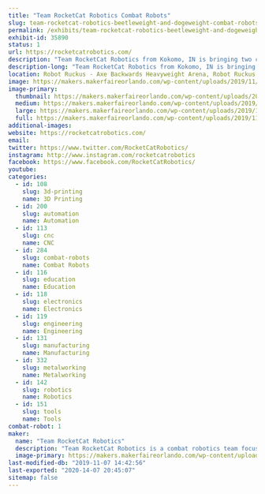 ```yaml
---
title: "Team RocketCat Robotics Combat Robots"
slug: team-rocketcat-robotics-beetleweight-and-dogeweight-combat-robots
permalink: /exhibits/team-rocketcat-robotics-beetleweight-and-dogeweight-combat-robots/
exhibit-id: 35890
status: 1
url: https://rocketcatrobotics.com/
description: "Team RocketCat Robotics from Kokomo, IN is bringing two combat robots to the Robot Ruckus! Each of these robots are brand new designs, and will be making their debut at Robot Ruckus 2019. "
description-long: "Team RocketCat Robotics from Kokomo, IN is bringing two combat robots to the Robot Ruckus! Each of these robots are brand new designs, and will be making their debut at Robot Ruckus 2019. We are bringing both a 3 pound Beetleweight robot, and a 30 pound Sportsman robot. Team RocketCat has over 40 years of competition robotics experience, and is excited to learn from the best of the best in Orlando!"
location: Robot Ruckus - Axe Backwards Heavyweight Arena, Robot Ruckus - Small Arena
image: https://makers.makerfaireorlando.com/wp-content/uploads/2019/11/IMG_5325-1024x768.jpeg
image-primary:
  thumbnail: https://makers.makerfaireorlando.com/wp-content/uploads/2019/11/IMG_5325-150x150.jpeg
  medium: https://makers.makerfaireorlando.com/wp-content/uploads/2019/11/IMG_5325-300x225.jpeg
  large: https://makers.makerfaireorlando.com/wp-content/uploads/2019/11/IMG_5325-1024x768.jpeg
  full: https://makers.makerfaireorlando.com/wp-content/uploads/2019/11/IMG_5325.jpeg
additional-images:
website: https://rocketcatrobotics.com/
email: 
twitter: https://www.twitter.com/RocketCatRobotics/
instagram: http://www.instagram.com/rocketcatrobotics
facebook: https://www.facebook.com/RocketCatRobotics/
youtube: 
categories:
  - id: 108
    slug: 3d-printing
    name: 3D Printing
  - id: 200
    slug: automation
    name: Automation
  - id: 113
    slug: cnc
    name: CNC
  - id: 284
    slug: combat-robots
    name: Combat Robots
  - id: 116
    slug: education
    name: Education
  - id: 118
    slug: electronics
    name: Electronics
  - id: 119
    slug: engineering
    name: Engineering
  - id: 131
    slug: manufacturing
    name: Manufacturing
  - id: 332
    slug: metalworking
    name: Metalworking
  - id: 142
    slug: robotics
    name: Robotics
  - id: 151
    slug: tools
    name: Tools
combat-robot: 1
maker:
  name: "Team RocketCat Robotics"
  description: "Team RocketCat Robotics is a combat robotics team focused on building attractive, effective robots. The team hopes to use our robots to inspire others to find a passion for robotics and STEM. "
  image-primary: https://makers.makerfaireorlando.com/wp-content/uploads/2019/08/rocketcat.jpg
last-modified-db: "2019-11-07 14:42:56"
last-exported: "2020-14-07 20:45:07"
sitemap: false
---
```

